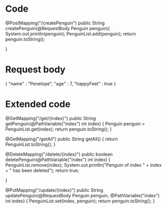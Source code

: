 # Code

@PostMapping("/createPenguin")
    public String createPenguin(@RequestBody Penguin penguin){
        System.out.println(penguin);
        PenguinList.add(penguin);
        return penguin.toString();
        
}

# Request body

{
    "name" : "Penelope",
    "age" : 7,
    "happyFeet" : true
}

# Extended code

@GetMapping("/get/{index}")
    public String getPenguin(@PathVariable("index") int index) {
        Penguin penguin = PenguinList.get(index);
        return penguin.toString();
}

@GetMapping("/getAll")
public String getAll() {
    return PenguinList.toString();
}

@DeleteMapping("/delete/{index}")
public boolean deletePenguin(@PathVariable("index") int index) {
    PenguinList.remove(index);
    System.out.println("Penguin of index " + index + " has been deleted");
    return true;
    
}

@PutMapping("/update/{index}")
public String updatePenguin(@RequestBody Penguin penguin, @PathVariable("index") int index) {
    PenguinList.set(index, penguin);
    return penguin.toString();
}